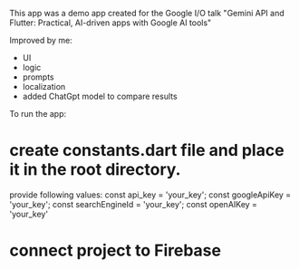 This app was  a demo app created for the Google I/O talk "Gemini API and Flutter: Practical, AI-driven apps with Google AI tools"

Improved by me:
- UI
- logic
- prompts
- localization
- added ChatGpt model to compare results

To run the app:
# create constants.dart file and place it in the root directory. 
  provide following values:
  const api_key = 'your_key';
  const googleApiKey = 'your_key';
  const searchEngineId = 'your_key';
  const openAIKey = 'your_key' 
# connect project to Firebase
